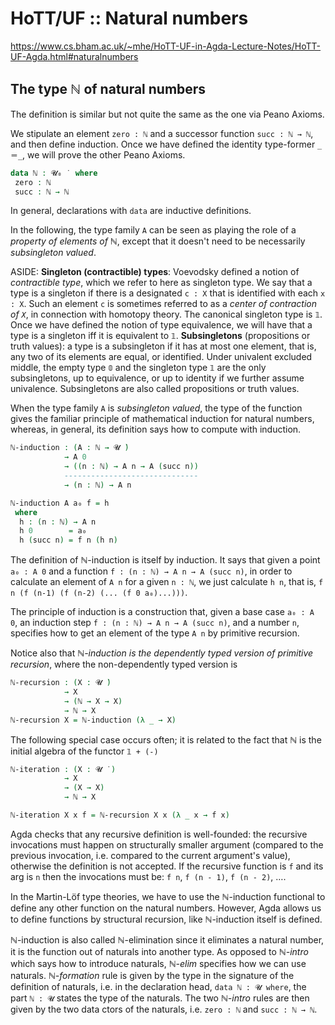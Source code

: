 # HoTT/UF :: Natural numbers

https://www.cs.bham.ac.uk/~mhe/HoTT-UF-in-Agda-Lecture-Notes/HoTT-UF-Agda.html#naturalnumbers

## The type ℕ of natural numbers

The definition is similar but not quite the same as the one via Peano Axioms.

We stipulate an element `zero : ℕ` and a successor function `succ : ℕ → ℕ`, and then define induction. Once we have defined the identity type-former `_＝_`, we will prove the other Peano Axioms.

```agda hs
data ℕ : 𝓤₀ ̇  where
 zero : ℕ
 succ : ℕ → ℕ
```

In general, declarations with `data` are inductive definitions.

In the following, the type family `A` can be seen as playing the role of a *property of elements of ℕ*, except that it doesn't need to be necessarily *subsingleton valued*.

ASIDE: **Singleton (contractible) types**: Voevodsky defined a notion of *contractible type*, which we refer to here as singleton type. We say that a type is a singleton if there is a designated `c : X` that is identified with each `x : X`. Such an element `c` is sometimes referred to as a *center of contraction of `X`*, in connection with homotopy theory. The canonical singleton type is `𝟙`. Once we have defined the notion of type equivalence, we will have that a type is a singleton iff it is equivalent to `𝟙`. **Subsingletons** (propositions or truth values): a type is a subsingleton if it has at most one element, that is, any two of its elements are equal, or identified. Under univalent excluded middle, the empty type `𝟘` and the singleton type `𝟙` are the only subsingletons, up to equivalence, or up to identity if we further assume univalence. Subsingletons are also called propositions or truth values.

When the type family `A` is *subsingleton valued*, the type of the function gives the familiar principle of mathematical induction for natural numbers, whereas, in general, its definition says how to compute with induction.

```agda hs
ℕ-induction : (A : ℕ → 𝓤 ̇)
            → A 0
            → ((n : ℕ) → A n → A (succ n))
            ------------------------------
            → (n : ℕ) → A n

ℕ-induction A a₀ f = h
 where
  h : (n : ℕ) → A n
  h 0        = a₀
  h (succ n) = f n (h n)
```

The definition of ℕ-induction is itself by induction. It says that given a point `a₀ : A 0` and a function `f : (n : ℕ) → A n → A (succ n)`, in order to calculate an element of `A n` for a given `n : ℕ`, we just calculate `h n`, that is, `f n (f (n-1) (f (n-2) (... (f 0 a₀)...)))`.

The principle of induction is a construction that, given a base case `a₀ : A 0`, an induction step `f : (n : ℕ) → A n → A (succ n)`, and a number `n`, specifies how to get an element of the type `A n` by primitive recursion.

Notice also that *ℕ-induction is the dependently typed version of primitive recursion*, where the non-dependently typed version is

```agda hs
ℕ-recursion : (X : 𝓤 ̇)
            → X
            → (ℕ → X → X)
            → ℕ → X
ℕ-recursion X = ℕ-induction (λ _ → X)
```

The following special case occurs often; it is related to the fact that ℕ is the initial algebra of the functor `𝟙 + (-)`

```agda hs
ℕ-iteration : (X : 𝓤 ̇ )
            → X
            → (X → X)
            → ℕ → X

ℕ-iteration X x f = ℕ-recursion X x (λ _ x → f x)
```

Agda checks that any recursive definition is well-founded: the recursive invocations must happen on structurally smaller argument (compared to the previous invocation, i.e. compared to the current argument's value), otherwise the definition is not accepted. If the recursive function is `f` and its arg is `n` then the invocations must be: `f n`, `f (n - 1)`, `f (n - 2)`, ….

In the Martin-Löf type theories, we have to use the ℕ-induction functional to define any other function on the natural numbers. However, Agda allows us to define functions by structural recursion, like ℕ-induction itself is defined.

ℕ-induction is also called ℕ-elimination since it eliminates a natural number, it is the function out of naturals into another type. As opposed to *ℕ-intro* which says how to introduce naturals, *ℕ-elim* specifies how we can use naturals. *ℕ-formation* rule is given by the type in the signature of the definition of naturals, i.e. in the declaration head, `data ℕ : 𝓤 where`, the part `ℕ : 𝓤` states the type of the naturals. The two *ℕ-intro* rules are then given by the two data ctors of the naturals, i.e. `zero : ℕ` and `succ : ℕ → ℕ`.
